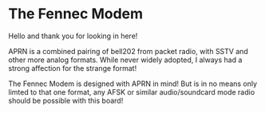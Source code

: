 # The Fennec Modem

Hello and thank you for looking in here!

APRN is a combined pairing of bell202 from packet radio, with SSTV and other more analog formats. While never widely adopted, I always had a strong affection for the strange format!

The Fennec Modem is designed with APRN in mind! But is in no means only limted to that one format, any AFSK or similar audio/soundcard mode radio should be possible with this board!
